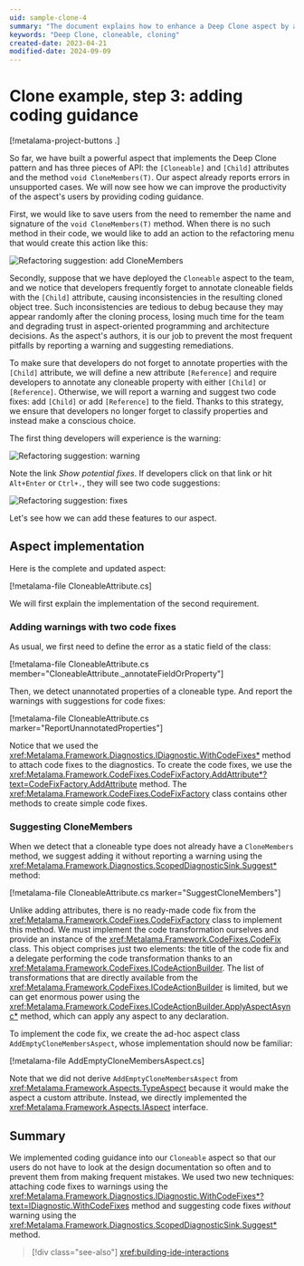 ```yaml
---
uid: sample-clone-4
summary: "The document explains how to enhance a Deep Clone aspect by adding coding guidance, including refactoring suggestions and warnings with code fixes."
keywords: "Deep Clone, cloneable, cloning"
created-date: 2023-04-21
modified-date: 2024-09-09
---
```


# Clone example, step 3: adding coding guidance

[!metalama-project-buttons .]

So far, we have built a powerful aspect that implements the Deep Clone pattern and has three pieces of API:
the `[Cloneable]` and `[Child]` attributes and the method `void CloneMembers(T)`. Our aspect already reports errors in
unsupported cases. We will now see how we can improve the productivity of the aspect's users by providing coding
guidance.

First, we would like to save users from the need to remember the name and signature of the `void CloneMembers(T)`
method. When there is no such method in their code, we would like to add an action to the refactoring menu that would
create this action like this:

![Refactoring suggestion: add CloneMembers](screenshots/customize.png)

Secondly, suppose that we have deployed the `Cloneable` aspect to the team, and we notice that developers frequently
forget to annotate cloneable fields with the `[Child]` attribute, causing inconsistencies in the resulting cloned object
tree. Such inconsistencies are tedious to debug because they may appear randomly after the cloning process, losing much
time for the team and degrading trust in aspect-oriented programming and architecture decisions. As the aspect's
authors, it is our job to prevent the most frequent pitfalls by reporting a warning and suggesting remediations.

To make sure that developers do not forget to annotate properties with the `[Child]` attribute, we will define a new
attribute `[Reference]` and require developers to annotate any cloneable property with either `[Child]`
or `[Reference]`. Otherwise, we will report a warning and suggest two code fixes: add `[Child]` or add `[Reference]` to
the field. Thanks to this strategy, we ensure that developers no longer forget to classify properties and instead make a
conscious choice.

The first thing developers will experience is the warning:

![Refactoring suggestion: warning](screenshots/classify-warning.png)

Note the link _Show potential fixes_. If developers click on that link or hit `Alt+Enter` or `Ctrl+.`, they will see two
code suggestions:

![Refactoring suggestion: fixes](screenshots/classify-fixes.png)

Let's see how we can add these features to our aspect.

## Aspect implementation

Here is the complete and updated aspect:

[!metalama-file CloneableAttribute.cs]

We will first explain the implementation of the second requirement.

### Adding warnings with two code fixes

As usual, we first need to define the error as a static field of the class:

[!metalama-file CloneableAttribute.cs member="CloneableAttribute._annotateFieldOrProperty"]

Then, we detect unannotated properties of a cloneable type. And report the warnings with suggestions for code fixes:

[!metalama-file CloneableAttribute.cs marker="ReportUnannotatedProperties"]

Notice that we used the <xref:Metalama.Framework.Diagnostics.IDiagnostic.WithCodeFixes*> method to attach code fixes to
the diagnostics. To create the code fixes, we use
the <xref:Metalama.Framework.CodeFixes.CodeFixFactory.AddAttribute*?text=CodeFixFactory.AddAttribute> method.
The <xref:Metalama.Framework.CodeFixes.CodeFixFactory> class contains other methods to create simple code fixes.

### Suggesting CloneMembers

When we detect that a cloneable type does not already have a `CloneMembers` method, we suggest adding it without
reporting a warning using the <xref:Metalama.Framework.Diagnostics.ScopedDiagnosticSink.Suggest*> method:

[!metalama-file CloneableAttribute.cs marker="SuggestCloneMembers"]

Unlike adding attributes, there is no ready-made code fix from the <xref:Metalama.Framework.CodeFixes.CodeFixFactory>
class to implement this method. We must implement the code transformation ourselves and provide an instance of
the <xref:Metalama.Framework.CodeFixes.CodeFix> class. This object comprises just two elements: the title of the code
fix and a delegate performing the code transformation thanks to
an <xref:Metalama.Framework.CodeFixes.ICodeActionBuilder>. The list of transformations that are directly available from
the <xref:Metalama.Framework.CodeFixes.ICodeActionBuilder> is limited, but we can get enormous power using
the <xref:Metalama.Framework.CodeFixes.ICodeActionBuilder.ApplyAspectAsync*> method, which can apply any aspect to any
declaration.

To implement the code fix, we create the ad-hoc aspect class `AddEmptyCloneMembersAspect`, whose implementation should
now be familiar:

[!metalama-file AddEmptyCloneMembersAspect.cs]

Note that we did not derive `AddEmptyCloneMembersAspect` from <xref:Metalama.Framework.Aspects.TypeAspect> because it
would make the aspect a custom attribute. Instead, we directly implemented the <xref:Metalama.Framework.Aspects.IAspect>
interface.

## Summary

We implemented coding guidance into our `Cloneable` aspect so that our users do not have to look at the design
documentation so often and to prevent them from making frequent mistakes. We used two new techniques: attaching code
fixes to warnings using
the <xref:Metalama.Framework.Diagnostics.IDiagnostic.WithCodeFixes*?text=IDiagnostic.WithCodeFixes> method and
suggesting code fixes _without_ warning using the <xref:Metalama.Framework.Diagnostics.ScopedDiagnosticSink.Suggest*>
method.

> [!div class="see-also"]
> <xref:building-ide-interactions>



